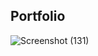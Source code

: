 ## Portfolio
![Screenshot (131)](https://github.com/user-attachments/assets/14e147e8-12ae-4f42-9f64-fa886e37724c)
